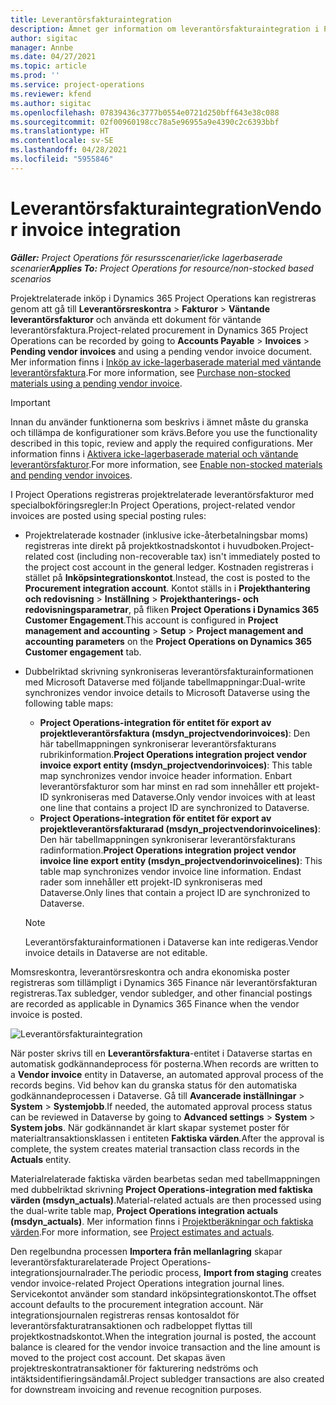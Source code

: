 ```yaml
---
title: Leverantörsfakturaintegration
description: Ämnet ger information om leverantörsfakturaintegration i Project Operations.
author: sigitac
manager: Annbe
ms.date: 04/27/2021
ms.topic: article
ms.prod: ''
ms.service: project-operations
ms.reviewer: kfend
ms.author: sigitac
ms.openlocfilehash: 07839436c3777b0554e0721d250bff643e38c088
ms.sourcegitcommit: 02f00960198cc78a5e96955a9e4390c2c6393bbf
ms.translationtype: HT
ms.contentlocale: sv-SE
ms.lasthandoff: 04/28/2021
ms.locfileid: "5955846"
---
```

# <a name="vendor-invoice-integration"></a><span data-ttu-id="ecd19-103">Leverantörsfakturaintegration</span><span class="sxs-lookup"><span data-stu-id="ecd19-103">Vendor invoice integration</span></span>

<span data-ttu-id="ecd19-104">_**Gäller:** Project Operations för resursscenarier/icke lagerbaserade scenarier_</span><span class="sxs-lookup"><span data-stu-id="ecd19-104">_**Applies To:** Project Operations for resource/non-stocked based scenarios_</span></span>

<span data-ttu-id="ecd19-105">Projektrelaterade inköp i Dynamics 365 Project Operations kan registreras genom att gå till **Leverantörsreskontra** > **Fakturor** > **Väntande leverantörsfakturor** och använda ett dokument för väntande leverantörsfaktura.</span><span class="sxs-lookup"><span data-stu-id="ecd19-105">Project-related procurement in Dynamics 365 Project Operations can be recorded by going to **Accounts Payable** > **Invoices** > **Pending vendor invoices** and using a pending vendor invoice document.</span></span> <span data-ttu-id="ecd19-106">Mer information finns i [Inköp av icke-lagerbaserade material med väntande leverantörsfaktura](../procurement/pending-vendor-invoices.md).</span><span class="sxs-lookup"><span data-stu-id="ecd19-106">For more information, see [Purchase non-stocked materials using a pending vendor invoice](../procurement/pending-vendor-invoices.md).</span></span>

> [!IMPORTANT]
> <span data-ttu-id="ecd19-107">Innan du använder funktionerna som beskrivs i ämnet måste du granska och tillämpa de konfigurationer som krävs.</span><span class="sxs-lookup"><span data-stu-id="ecd19-107">Before you use the functionality described in this topic, review and apply the required configurations.</span></span> <span data-ttu-id="ecd19-108">Mer information finns i [Aktivera icke-lagerbaserade material och väntande leverantörsfakturor](../procurement/configure-materials-nonstocked.md).</span><span class="sxs-lookup"><span data-stu-id="ecd19-108">For more information, see [Enable non-stocked materials and pending vendor invoices](../procurement/configure-materials-nonstocked.md).</span></span>

<span data-ttu-id="ecd19-109">I Project Operations registreras projektrelaterade leverantörsfakturor med specialbokföringsregler:</span><span class="sxs-lookup"><span data-stu-id="ecd19-109">In Project Operations, project-related vendor invoices are posted using special posting rules:</span></span>

- <span data-ttu-id="ecd19-110">Projektrelaterade kostnader (inklusive icke-återbetalningsbar moms) registreras inte direkt på projektkostnadskontot i huvudboken.</span><span class="sxs-lookup"><span data-stu-id="ecd19-110">Project-related cost (including non-recoverable tax) isn't immediately posted to the project cost account in the general ledger.</span></span> <span data-ttu-id="ecd19-111">Kostnaden registreras i stället på **Inköpsintegrationskontot**.</span><span class="sxs-lookup"><span data-stu-id="ecd19-111">Instead, the cost is posted to the **Procurement integration account**.</span></span> <span data-ttu-id="ecd19-112">Kontot ställs in i **Projekthantering och redovisning** > **Inställning** > **Projekthanterings- och redovisningsparametrar**, på fliken **Project Operations i Dynamics 365 Customer Engagement**.</span><span class="sxs-lookup"><span data-stu-id="ecd19-112">This account is configured in **Project management and accounting** > **Setup** > **Project management and accounting parameters** on the **Project Operations on Dynamics 365 Customer engagement** tab.</span></span>
- <span data-ttu-id="ecd19-113">Dubbelriktad skrivning synkroniseras leverantörsfakturainformationen med Microsoft Dataverse med följande tabellmappningar:</span><span class="sxs-lookup"><span data-stu-id="ecd19-113">Dual-write synchronizes vendor invoice details to Microsoft Dataverse using the following table maps:</span></span>

     - <span data-ttu-id="ecd19-114">**Project Operations-integration för entitet för export av projektleverantörsfaktura (msdyn_projectvendorinvoices)**: Den här tabellmappningen synkroniserar leverantörsfakturans rubrikinformation.</span><span class="sxs-lookup"><span data-stu-id="ecd19-114">**Project Operations integration project vendor invoice export entity (msdyn_projectvendorinvoices)**: This table map synchronizes vendor invoice header information.</span></span> <span data-ttu-id="ecd19-115">Enbart leverantörsfakturor som har minst en rad som innehåller ett projekt-ID synkroniseras med Dataverse.</span><span class="sxs-lookup"><span data-stu-id="ecd19-115">Only vendor invoices with at least one line that contains a project ID are synchronized to Dataverse.</span></span>
     - <span data-ttu-id="ecd19-116">**Project Operations-integration för entitet för export av projektleverantörsfakturarad (msdyn_projectvendorinvoicelines)**: Den här tabellmappningen synkroniserar leverantörsfakturans radinformation.</span><span class="sxs-lookup"><span data-stu-id="ecd19-116">**Project Operations integration project vendor invoice line export entity (msdyn_projectvendorinvoicelines)**: This table map synchronizes vendor invoice line information.</span></span> <span data-ttu-id="ecd19-117">Endast rader som innehåller ett projekt-ID synkroniseras med Dataverse.</span><span class="sxs-lookup"><span data-stu-id="ecd19-117">Only lines that contain a project ID are synchronized to Dataverse.</span></span>

     > [!NOTE]
     > <span data-ttu-id="ecd19-118">Leverantörsfakturainformationen i Dataverse kan inte redigeras.</span><span class="sxs-lookup"><span data-stu-id="ecd19-118">Vendor invoice details in Dataverse are not editable.</span></span>

<span data-ttu-id="ecd19-119">Momsreskontra, leverantörsreskontra och andra ekonomiska poster registreras som tillämpligt i Dynamics 365 Finance när leverantörsfakturan registreras.</span><span class="sxs-lookup"><span data-stu-id="ecd19-119">Tax subledger, vendor subledger, and other financial postings are recorded as applicable in Dynamics 365 Finance when the vendor invoice is posted.</span></span>

![Leverantörsfakturaintegration](media/DW7VendorInvoice.png)

<span data-ttu-id="ecd19-121">När poster skrivs till en **Leverantörsfaktura**-entitet i Dataverse startas en automatisk godkännandeprocess för posterna.</span><span class="sxs-lookup"><span data-stu-id="ecd19-121">When records are written to a **Vendor invoice** entity in Dataverse, an automated approval process of the records begins.</span></span> <span data-ttu-id="ecd19-122">Vid behov kan du granska status för den automatiska godkännandeprocessen i Dataverse. Gå till **Avancerade inställningar** > **System** > **Systemjobb**.</span><span class="sxs-lookup"><span data-stu-id="ecd19-122">If needed, the automated approval process status can be reviewed in Dataverse by going to **Advanced settings** > **System** > **System jobs**.</span></span> <span data-ttu-id="ecd19-123">När godkännandet är klart skapar systemet poster för materialtransaktionsklassen i entiteten **Faktiska värden**.</span><span class="sxs-lookup"><span data-stu-id="ecd19-123">After the approval is complete, the system creates material transaction class records in the **Actuals** entity.</span></span>

<span data-ttu-id="ecd19-124">Materialrelaterade faktiska värden bearbetas sedan med tabellmappningen med dubbelriktad skrivning **Project Operations-integration med faktiska värden (msdyn_actuals)**.</span><span class="sxs-lookup"><span data-stu-id="ecd19-124">Material-related actuals are then processed using the dual-write table map, **Project Operations integration actuals (msdyn_actuals)**.</span></span> <span data-ttu-id="ecd19-125">Mer information finns i [Projektberäkningar och faktiska värden](resource-dual-write-estimates-actuals.md).</span><span class="sxs-lookup"><span data-stu-id="ecd19-125">For more information, see [Project estimates and actuals](resource-dual-write-estimates-actuals.md).</span></span>

<span data-ttu-id="ecd19-126">Den regelbundna processen **Importera från mellanlagring** skapar leverantörsfakturarelaterade Project Operations-integrationsjournalrader.</span><span class="sxs-lookup"><span data-stu-id="ecd19-126">The periodic process, **Import from staging** creates vendor invoice-related Project Operations integration journal lines.</span></span> <span data-ttu-id="ecd19-127">Servicekontot använder som standard inköpsintegrationskontot.</span><span class="sxs-lookup"><span data-stu-id="ecd19-127">The offset account defaults to the procurement integration account.</span></span> <span data-ttu-id="ecd19-128">När integrationsjournalen registreras rensas kontosaldot för leverantörsfakturatransaktionen och radbeloppet flyttas till projektkostnadskontot.</span><span class="sxs-lookup"><span data-stu-id="ecd19-128">When the integration journal is posted, the account balance is cleared for the vendor invoice transaction and the line amount is moved to the project cost account.</span></span> <span data-ttu-id="ecd19-129">Det skapas även projektreskontratransaktioner för fakturering nedströms och intäktsidentifieringsändamål.</span><span class="sxs-lookup"><span data-stu-id="ecd19-129">Project subledger transactions are also created for downstream invoicing and revenue recognition purposes.</span></span>
